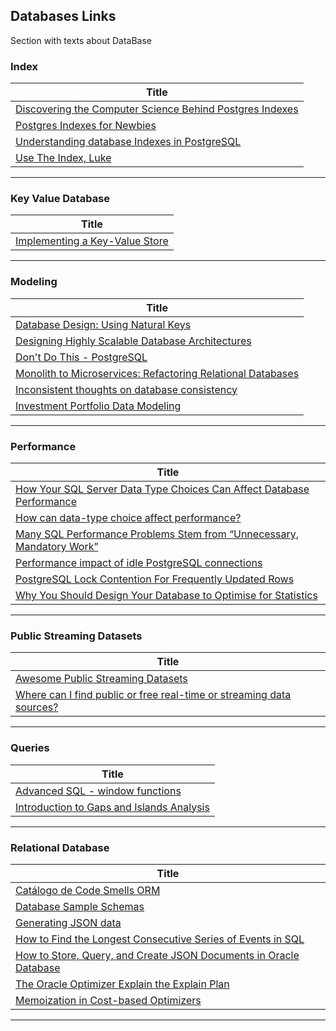 ## Databases Links

Section with texts about DataBase


### Index
| **Title**  |
|---|
|[Discovering the Computer Science Behind Postgres Indexes]|
|[Postgres Indexes for Newbies]|
|[Understanding database Indexes in PostgreSQL]|
|[Use The Index, Luke]|
------------



### Key Value Database
| **Title**  |
|---|
|[Implementing a Key-Value Store]|
------------



### Modeling
| **Title**  |
|---|
|[Database Design: Using Natural Keys]|
|[Designing Highly Scalable Database Architectures]|
|[Don't Do This - PostgreSQL]|
|[Monolith to Microservices: Refactoring Relational Databases]|
|[Inconsistent thoughts on database consistency]|
|[Investment Portfolio Data Modeling]|
------------



### Performance
| **Title** |
|---|
|[How Your SQL Server Data Type Choices Can Affect Database Performance]|
|[How can data-type choice affect performance?]|
|[Many SQL Performance Problems Stem from “Unnecessary, Mandatory Work”]|
|[Performance impact of idle PostgreSQL connections]|
|[PostgreSQL Lock Contention For Frequently Updated Rows]|
|[Why You Should Design Your Database to Optimise for Statistics]|
-------------



### Public Streaming Datasets
| **Title**  |
|---|
|[Awesome Public Streaming Datasets]|
|[Where can I find public or free real-time or streaming data sources?]|
------------



### Queries
| **Title**  |
|---|
|[Advanced SQL - window functions]|
|[Introduction to Gaps and Islands Analysis]|
------------



### Relational Database
| **Title**  |
|---|
|[Catálogo de Code Smells ORM]|
|[Database Sample Schemas]|
|[Generating JSON data]|
|[How to Find the Longest Consecutive Series of Events in SQL]|
|[How to Store, Query, and Create JSON Documents in Oracle Database]|
|[The Oracle Optimizer Explain the Explain Plan]|
|[Memoization in Cost-based Optimizers]|
------------





[coment]: # (Index)
[Discovering the Computer Science Behind Postgres Indexes]: <https://patshaughnessy.net/2014/11/11/discovering-the-computer-science-behind-postgres-indexes>
[Postgres Indexes for Newbies]: <https://blog.crunchydata.com/blog/postgres-indexes-for-newbies>
[Understanding database Indexes in PostgreSQL]: <https://blog.mastermind.dev/indexes-in-postgresql>
[Use The Index, Luke]:<https://use-the-index-luke.com/>



[comment]: # (Key Value Database)
[Implementing a Key-Value Store]: <https://codecapsule.com/2012/11/07/ikvs-implementing-a-key-value-store-table-of-contents/>



[coment]: # (Modeling)
[Database Design: Using Natural Keys]: <https://www.endpointdev.com/blog/2021/03/database-design-using-natural-keys/>
[Designing Highly Scalable Database Architectures]: <https://www.red-gate.com/simple-talk/databases/sql-server/performance-sql-server/designing-highly-scalable-database-architectures/>
[Don't Do This - PostgreSQL]: <https://wiki.postgresql.org/wiki/Don%27t_Do_This>
[Monolith to Microservices: Refactoring Relational Databases]: <https://programmaticponderings.com/2022/04/14/monolith-to-microservices-refactoring-relational-databases>
[Inconsistent thoughts on database consistency]: <https://www.alexdebrie.com/posts/database-consistency/>
[Investment Portfolio Data Modeling]: <https://www.datastax.com/learn/data-modeling-by-example/investment-data-model#conceptual>



[coment]: # (Performance)
[How can data-type choice affect performance?]: <https://www.sqlskills.com/blogs/paul/how-can-data-type-choice-affect-performance/>
[How Your SQL Server Data Type Choices Can Affect Database Performance]: <https://www.sentryone.com/white-papers/data-type-choice-affects-database-performance>
[Many SQL Performance Problems Stem from “Unnecessary, Mandatory Work”]: <https://blog.jooq.org/many-sql-performance-problems-stem-from-unnecessary-mandatory-work/>
[Performance impact of idle PostgreSQL connections]: <https://aws.amazon.com/blogs/database/performance-impact-of-idle-postgresql-connections/>
[PostgreSQL Lock Contention For Frequently Updated Rows]: <https://outof.pizza/posts/locks/>
[Why You Should Design Your Database to Optimise for Statistics]: <https://blog.jooq.org/why-you-should-design-your-database-to-optimise-for-statistics/>



[comment]: # (Public Streaming Datasets)
[Awesome Public Streaming Datasets]: <https://github.com/ColinEberhardt/awesome-public-streaming-datasets>
[Where can I find public or free real-time or streaming data sources?]: <https://www.quora.com/Where-can-I-find-public-or-free-real-time-or-streaming-data-sources>



[comment]: # (Queries)
[Advanced SQL - window functions]: <https://mjk.space/advanced-sql-window-functions/>
[Introduction to Gaps and Islands Analysis]: <https://www.red-gate.com/simple-talk/databases/sql-server/t-sql-programming-sql-server/introduction-to-gaps-and-islands-analysis/>



[comment]: # (Relational Database)
[Catálogo de Code Smells ORM]: <https://github.com/spgroup/ORM-Smells-Catalog>
[Database Sample Schemas]: <https://docs.oracle.com/en/database/oracle/oracle-database/21/comsc/lot.html>
[Generating JSON data]: <https://blogs.oracle.com/database/post/generating-json-data>
[How to Find the Longest Consecutive Series of Events in SQL]: <https://blog.jooq.org/how-to-find-the-longest-consecutive-series-of-events-in-sql/>
[How to Store, Query, and Create JSON Documents in Oracle Database]: <https://blogs.oracle.com/sql/post/how-to-store-query-and-create-json-documents-in-oracle-database>
[The Oracle Optimizer Explain the Explain Plan]: <https://www.oracle.com/technetwork/database/bi-datawarehousing/twp-explain-the-explain-plan-052011-393674.pdf>
[Memoization in Cost-based Optimizers]: <https://www.querifylabs.com/blog/memoization-in-cost-based-optimizers>